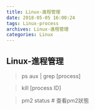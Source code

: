 ```yaml
---
title: Linux-進程管理
date: 2018-05-05 16:00:24
tags: Linux-process
archives: Linux-進程管理
categories: Linux
---
```

## Linux-進程管理
> ps aux | grep [process]

> kill [process ID]

> pm2 status # 查看pm2狀態